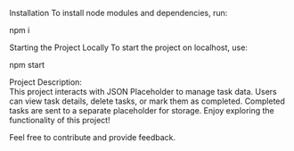 
Installation
To install node modules and dependencies, run:

npm i

Starting the Project Locally
To start the project on localhost, use:

npm start


Project Description:<br>
This project interacts with JSON Placeholder to manage task data. Users can view task details, delete tasks, or mark them as completed. Completed tasks are sent to a separate placeholder for storage. Enjoy exploring the functionality of this project!

Feel free to contribute and provide feedback.
